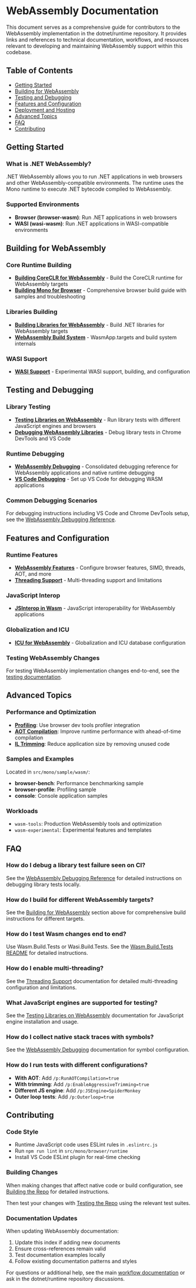 # WebAssembly Documentation

This document serves as a comprehensive guide for contributors to the WebAssembly implementation in the dotnet/runtime repository. It provides links and references to technical documentation, workflows, and resources relevant to developing and maintaining WebAssembly support within this codebase.

## Table of Contents

- [Getting Started](#getting-started)
- [Building for WebAssembly](#building-for-webassembly)
- [Testing and Debugging](#testing-and-debugging)
- [Features and Configuration](#features-and-configuration)
- [Deployment and Hosting](#deployment-and-hosting)
- [Advanced Topics](#advanced-topics)
- [FAQ](#faq)
- [Contributing](#contributing)

## Getting Started

### What is .NET WebAssembly?
.NET WebAssembly allows you to run .NET applications in web browsers and other WebAssembly-compatible environments. The runtime uses the Mono runtime to execute .NET bytecode compiled to WebAssembly.

### Supported Environments
- **Browser (browser-wasm)**: Run .NET applications in web browsers
- **WASI (wasi-wasm)**: Run .NET applications in WASI-compatible environments

## Building for WebAssembly

### Core Runtime Building
- **[Building CoreCLR for WebAssembly](building/coreclr/wasm.md)** - Build the CoreCLR runtime for WebAssembly targets
- **[Building Mono for Browser](../../src/mono/browser/README.md)** - Comprehensive browser build guide with samples and troubleshooting

### Libraries Building
- **[Building Libraries for WebAssembly](building/libraries/webassembly-instructions.md)** - Build .NET libraries for WebAssembly targets
- **[WebAssembly Build System](../../src/mono/browser/build/README.md)** - WasmApp.targets and build system internals

### WASI Support
- **[WASI Support](../../src/mono/wasi/README.md)** - Experimental WASI support, building, and configuration

## Testing and Debugging

### Library Testing
- **[Testing Libraries on WebAssembly](testing/libraries/testing-wasm.md)** - Run library tests with different JavaScript engines and browsers
- **[Debugging WebAssembly Libraries](testing/libraries/debugging-wasm.md)** - Debug library tests in Chrome DevTools and VS Code

### Runtime Debugging
- **[WebAssembly Debugging](debugging/mono/wasm-debugging.md)** - Consolidated debugging reference for WebAssembly applications and native runtime debugging
- **[VS Code Debugging](debugging/libraries/debugging-vscode.md)** - Set up VS Code for debugging WASM applications

### Common Debugging Scenarios

For debugging instructions including VS Code and Chrome DevTools setup, see the [WebAssembly Debugging Reference](debugging/mono/wasm-debugging.md).

## Features and Configuration

### Runtime Features
- **[WebAssembly Features](../../src/mono/wasm/features.md)** - Configure browser features, SIMD, threads, AOT, and more
- **[Threading Support](../../src/mono/wasm/threads.md)** - Multi-threading support and limitations

### JavaScript Interop
- **[JSInterop in Wasm](https://learn.microsoft.com/en-us/aspnet/core/client-side/dotnet-interop/wasm-browser-app)** - JavaScript interoperability for WebAssembly applications

### Globalization and ICU
- **[ICU for WebAssembly](../../design/features/globalization-icu-wasm.md)** - Globalization and ICU database configuration

### Testing WebAssembly Changes
For testing WebAssembly implementation changes end-to-end, see the [testing documentation](../testing/mono/testing.md#testing-webassembly).

## Advanced Topics

### Performance and Optimization
- **[Profiling](../../src/mono/wasm/features.md#profiling-in-the-browser-dev-tools)**: Use browser dev tools profiler integration
- **[AOT Compilation](../../src/mono/wasm/features.md#aot)**: Improve runtime performance with ahead-of-time compilation
- **[IL Trimming](../../src/mono/wasm/features.md#trimming)**: Reduce application size by removing unused code

### Samples and Examples
Located in `src/mono/sample/wasm/`:
- **browser-bench**: Performance benchmarking sample
- **browser-profile**: Profiling sample
- **console**: Console application samples

### Workloads
- `wasm-tools`: Production WebAssembly tools and optimization
- `wasm-experimental`: Experimental features and templates

## FAQ

### How do I debug a library test failure seen on CI?

See the [WebAssembly Debugging Reference](debugging/mono/wasm-debugging.md#common-debugging-workflow) for detailed instructions on debugging library tests locally.

### How do I build for different WebAssembly targets?

See the [Building for WebAssembly](#building-for-webassembly) section above for comprehensive build instructions for different targets.

### How do I test Wasm changes end to end?

Use Wasm.Build.Tests or Wasi.Build.Tests. See the [Wasm.Build.Tests README](../../src/mono/wasm/Wasm.Build.Tests/README.md) for detailed instructions.

### How do I enable multi-threading?

See the [Threading Support](../../src/mono/wasm/threads.md) documentation for detailed multi-threading configuration and limitations.

### What JavaScript engines are supported for testing?

See the [Testing Libraries on WebAssembly](testing/libraries/testing-wasm.md#prerequisites) documentation for JavaScript engine installation and usage.

### How do I collect native stack traces with symbols?

See the [WebAssembly Debugging](debugging/mono/wasm-debugging.md#collecting-stack-traces-with-symbols-in-blazor) documentation for symbol configuration.

### How do I run tests with different configurations?

- **With AOT**: Add `/p:RunAOTCompilation=true`
- **With trimming**: Add `/p:EnableAggressiveTrimming=true`
- **Different JS engine**: Add `/p:JSEngine=SpiderMonkey`
- **Outer loop tests**: Add `/p:Outerloop=true`

## Contributing

### Code Style
- Runtime JavaScript code uses ESLint rules in `.eslintrc.js`
- Run `npm run lint` in `src/mono/browser/runtime`
- Install VS Code ESLint plugin for real-time checking

### Building Changes
When making changes that affect native code or build configuration, see [Building the Repo](https://github.com/dotnet/runtime/tree/main/docs/workflow#building-the-repo) for detailed instructions.

Then test your changes with [Testing the Repo](https://github.com/dotnet/runtime/tree/main/docs/workflow#testing-the-repo) using the relevant test suites.

### Documentation Updates
When updating WebAssembly documentation:
1. Update this index if adding new documents
2. Ensure cross-references remain valid
3. Test documentation examples locally
4. Follow existing documentation patterns and styles

For questions or additional help, see the main [workflow documentation](README.md) or ask in the dotnet/runtime repository discussions.